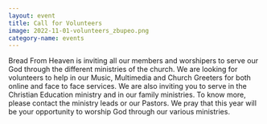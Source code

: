 ```yaml
---
layout: event
title: Call for Volunteers
image: 2022-11-01-volunteers_zbupeo.png
category-name: events
---
```


Bread From Heaven is inviting all our members and worshipers to serve our God through the different ministries of the church. We are looking for volunteers to help in our Music, Multimedia and Church Greeters for both online and face to face services. We are also inviting you to serve in the Christian Education ministry and in our family ministries. To know more, please contact the ministry leads or our Pastors. We pray that this year will be your opportunity to worship God through our various ministries. 